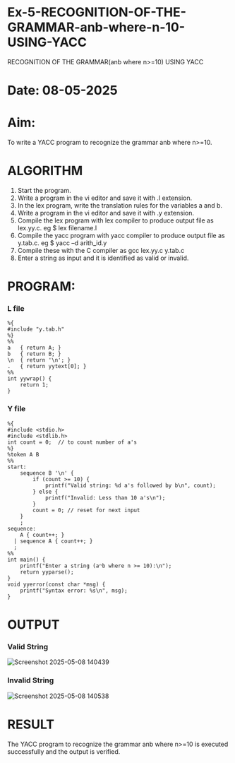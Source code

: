 # Ex-5-RECOGNITION-OF-THE-GRAMMAR-anb-where-n-10-USING-YACC
RECOGNITION OF THE GRAMMAR(anb where n>=10) USING YACC
# Date: 08-05-2025
# Aim:
To write a YACC program to recognize the grammar anb where n>=10.
# ALGORITHM
1.	Start the program.
2.	Write a program in the vi editor and save it with .l extension.
3.	In the lex program, write the translation rules for the variables a and b.
4.	Write a program in the vi editor and save it with .y extension.
5.	Compile the lex program with lex compiler to produce output file as lex.yy.c. eg $ lex filename.l
6.	Compile the yacc program with yacc compiler to produce output file as y.tab.c. eg $ yacc –d arith_id.y
7.	Compile these with the C compiler as gcc lex.yy.c y.tab.c
8.	Enter a string as input and it is identified as valid or invalid.
# PROGRAM:
### L file
```
%{
#include "y.tab.h"
%}
%%
a   { return A; }
b   { return B; }
\n  { return '\n'; }
.   { return yytext[0]; }
%%
int yywrap() {
    return 1;
}
```
### Y file
```
%{
#include <stdio.h>
#include <stdlib.h>
int count = 0;  // to count number of a's
%}
%token A B
%%
start:
    sequence B '\n' {
        if (count >= 10) {
            printf("Valid string: %d a's followed by b\n", count);
        } else {
            printf("Invalid: Less than 10 a's\n");
        }
        count = 0; // reset for next input
    }
    ;
sequence:
    A { count++; }
  | sequence A { count++; }
  ;
%%
int main() {
    printf("Enter a string (aⁿb where n >= 10):\n");
    return yyparse();
}
void yyerror(const char *msg) {
    printf("Syntax error: %s\n", msg);
}
```
# OUTPUT
### Valid String
![Screenshot 2025-05-08 140439](https://github.com/user-attachments/assets/a5b6e0d3-0b90-4138-9e25-698320a3cb76)
### Invalid String
![Screenshot 2025-05-08 140538](https://github.com/user-attachments/assets/aae942d5-f867-4402-9cd4-1628b0457b11)

# RESULT
The YACC program to recognize the grammar anb where n>=10 is executed successfully and the output is verified.
